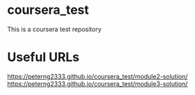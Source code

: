 # coursera_test
This is a coursera test repository

# Useful URLs
https://peterng2333.github.io/coursera_test/module2-solution/
</br>
https://peterng2333.github.io/coursera_test/module3-solution/
